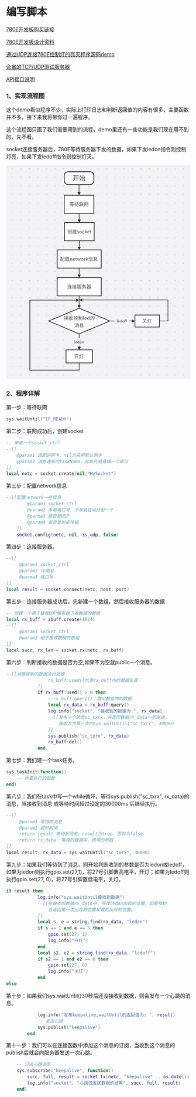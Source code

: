 # 编写脚本

[780E开发板购买链接](https://item.taobao.com/item.htm?spm=a21n57.1.item.2.3380523c235eiN&priceTId=2147811b17245554816554545e39d2&utparam={"aplus_abtest":"82a3183aeeb4f8b0b7fdcf18a3b3589e"}&id=724722276597&ns=1&abbucket=10&skuId=5208106143672&pisk=f96-9wOXSr4uTqVhFgNDK2yI-QZ0jTIzraSsKeYoOZQAAED34LVepwLA8UAkFUDppMQF-wIU4HTCRwLhZS2G4gJedPYLIRjzf6RHLaLIFKZBbhi7e-V0VgJedynmd52O4NHuWs4JOopXvHgWdvOIhoKHx49BPBgjGhTXRp9CREtX4hhIPQMWcxMH1uLqV3HdOYqo4LeY1vDhHnae5gFxB3XX2P8C2EUU8tBwwFsWkvagQ7U9JEW_oSIVG__k0weTkp7VOwtdlqaHaM1Ak3QuW28hUgXprgF7zip2yaORMlGyDiXRv6OYV8sveUdGHQoIwLCCz9dPwDrNcL_V_FR7gr-AEOAp7I3bPijvPCCdrrkBr1IfkCXmoAvFu6_BvZgR4gXGBgBnSFKnNoExTXRWmu1ITDde6OPkDFqWNXletn-vSoExOXgZFnLgVxlETIRF.)

[780E开发板设计资料](https://cdn.openluat-luatcommunity.openluat.com/attachment/20240819170318674_Air780E_硬件设计手册_V1.3.3.pdf)

[通过UDP连接780E控制灯的亮灭程序源码demo](https://gitee.com/openLuat/LuatOS-Air780E/tree/master/demo/Air780E的LuatOS开发快速入门文档适配demo/3.用电脑浏览器通过Air780E控制灯的亮和灭)

[合宙的TCP/UDP测试服务器](https://netlab.luatos.com/)

[API接口说明](https://wiki.luatos.com/api/socket.html)

### 1、实现流程图

这个demo看似程序不少，实际上打印日志和判断返回值的内容有很多，主要函数并不多，接下来我将带你过一遍程序。

这个流程图只画了我们需要用到的流程，demo里还有一些功能是我们现在用不到的，先不看。

socket连接服务器后，780E等待服务器下发的数据，如果下发ledon指令则控制灯亮，如果下发ledoff指令则控制灯灭。

![5a725229-fbc0-495c-84df-7809a774de29](./image/5a725229-fbc0-495c-84df-7809a774de29.png)

### 2、程序详解

第一步：等待联网

```Lua
sys.waitUntil("IP_READY")
```

第二步：联网成功后，创建socket

```Lua
-- 申请一个socket_ctrl
--[[
    @param1 适配的网卡，nil为采用默认网卡
    @param2 消息通知的taskName，此处先随意填一个即可
]]
local netc = socket.create(nil,"MySocket")
```

第三步：配置network信息

```Lua
--[[配置network一些信息
        @param1 socket_ctrl
        @param2 本地端口号，不写会自动分配一个
        @parma3 是否是UDP
        @param4 是否是加密传输
    ]]
    socket.config(netc, nil, is_udp, false)
```

第四步：连接服务器。

```Lua
--[[
     @param1 socket_ctrl
     @param2 ip地址
     @parma3 端口号
]]
local result = socket.connect(netc, host, port)
```

第五步：连接服务器成功后，先新建一个数组，然后接收服务器的数据

```Lua
-- 创建一个用于接收UDP服务器下发数据的数组
local rx_buff = zbuff.create(1024)
--[[
     @param1 socket_ctrl
     @param2 用于接收数据的数组
]]
local succ, rx_len = socket.rx(netc, rx_buff)
```

第六步：判断接收的数据是否为空,如果不为空就public一个消息。

```Lua
--[[对接收到的数据进行处理
                rx_buff:used()代表rx_buff内的数据长度
            ]]
            if rx_buff:used() > 0 then
                --rx_buff:query()：取出数组内的数据
                local rx_data = rx_buff:query()
                log.info("socket", "接收到的数据为:", rx_data)
                --[[发布一个消息sc_txrx，并连同数据rx_data一同发送。
                    接收方为第八步的sys.waitUntil("sc_txrx", 30000)
                ]]
                sys.publish("sc_txrx", rx_data)
                rx_buff:del()
            end
```

第七步：我们建一个task任务。

```Lua
sys.taskInit(function()
    -- 你要执行的函数
end)
```

第八步：我们在task中写一个while循环，等待sys.publish("sc_txrx", rx_data)的消息，当接收到消息 或等待时间超过设定的30000ms 后继续执行。

```Lua
--[[
     @param1 等待的消息
     @param2 超时时间
     return result 等待到消息，result为true，否则为false
     return rx_data  等待的数据中，携带的参数
]]
local result, rx_data = sys.waitUntil("sc_txrx", 30000)
```

第九步：如果我们等待到了消息，则开始判断收到的参数是否为ledon或ledoff，如果为ledon则执行gpio.set(27,1)，将27号引脚置高电平，开灯；如果为ledoff则执行gpio.set(27, 0)，将27号引脚置低电平，关灯。

```Lua
if result then
            log.info("sys.waitUntil接收到数据")
            --[[在接收的数据rx_data中，寻找ledon出现的位置，如果找到
                会返回第一次出现的位置和最后出现的位置。
            ]]
            local s, e = string.find(rx_data, "ledon")
            if s == 1 and e == 5 then
                gpio.set(27, 1)
                log.info("开灯")
            end
            local s2, e2 = string.find(rx_data, "ledoff")
            if s2 == 1 and e2 == 6 then
                gpio.set(27, 0)
                log.info("关灯")
            end
else
```

第十步：如果我们sys.waitUntil()30秒后还没接收到数据，则会发布一个心跳的消息。

```Lua
            log.info("发布keepalive,waitUntil的返回值为: ", result)
            -- 发送心跳
            sys.publish("keepalive")
        end
```

第十一步：我们可以在连接函数中添加这个消息的订阅，当收到这个消息的publish后就会向服务器发送一次心跳。

```Lua
    -- 订阅心跳消息
    sys.subscribe("keepalive", function()
        succ, full, result = socket.tx(netc, "keepalive" .. os.date())
        log.info("socket", "心跳包发送数据的结果", succ, full, result)
    end)
```

